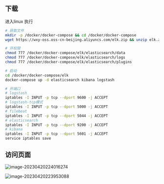 ## 下载

进入linux 执行

```sh
# 获取文件
mkdir -p /docker/docker-compose && cd /docker/docker-compose
wget https://wxy-oss.oss-cn-beijing.aliyuncs.com/elk.zip && unzip elk.zip && rm -f elk.zip

# 开权限
chmod 777 /docker/docker-compose/elk/elasticsearch/data
chmod 777 /docker/docker-compose/elk/elasticsearch/logs
chmod 777 /docker/docker-compose/elk/elasticsearch/plugins

# 启动
cd /docker/docker-compose/elk
docker-compose up -d elasticsearch kibana logstash

# 开端口
# logstash
iptables -I INPUT -p tcp --dport 9600 -j ACCEPT
# logstash-tcp模式
iptables -I INPUT -p tcp --dport 5000 -j ACCEPT
# filebeat
iptables -I INPUT -p tcp --dport 5044 -j ACCEPT
# elasticsearch
iptables -I INPUT -p tcp --dport 9200 -j ACCEPT
# kibana
iptables -I INPUT -p tcp --dport 5601 -j ACCEPT
service iptables save
```

## 访问页面

![image-20230420224016274](https://wxy-md.oss-cn-shanghai.aliyuncs.com/image-20230420224016274.png)

![image-20230420223953088](https://wxy-md.oss-cn-shanghai.aliyuncs.com/image-20230420223953088.png)